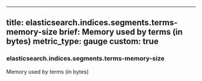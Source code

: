 
---
title: elasticsearch.indices.segments.terms-memory-size
brief: Memory used by terms (in bytes)
metric_type: gauge
custom: true
---
### elasticsearch.indices.segments.terms-memory-size

Memory used by terms (in bytes)
